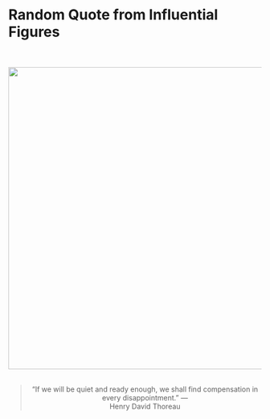 # Random Quote from Influential Figures

<div align="center">
  <br>
  <br>
  <a href="https://en.wikipedia.org/wiki/Henry_David_Thoreau" title="Henry David Thoreau - Wikipedia"><img src="https://upload.wikimedia.org/wikipedia/commons/2/2a/Benjamin_D._Maxham_-_Henry_David_Thoreau_-_Restored_-_greyscale_-_straightened.jpg" width="600px"></a>
  <br>
  <br>
  <blockquote>&ldquo;If we will be quiet and ready enough, we shall find compensation in every disappointment.&rdquo; &mdash; <footer>Henry David Thoreau</footer></blockquote>
</div>
  